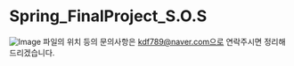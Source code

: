 # Spring_FinalProject_S.O.S
![Image](https://github.com/user-attachments/assets/209e5992-9380-4053-936b-0e64ad013d9c)
파일의 위치 등의 문의사항은 kdf789@naver.com으로 연락주시면 정리해드리겠습니다.
